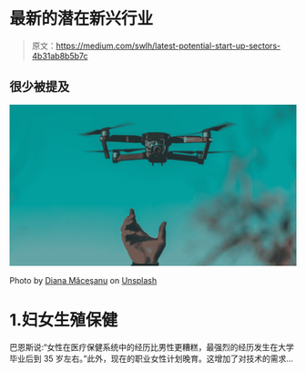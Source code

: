 # 最新的潜在新兴行业

> 原文：<https://medium.com/swlh/latest-potential-start-up-sectors-4b31ab8b5b7c>

## 很少被提及

![](img/d9b730f830cbac17d5dafc472a3d1161.png)

Photo by [Diana Măceşanu](https://unsplash.com/@dyana?utm_source=medium&utm_medium=referral) on [Unsplash](https://unsplash.com?utm_source=medium&utm_medium=referral)

# 1.妇女生殖保健

巴恩斯说:“女性在医疗保健系统中的经历比男性更糟糕，最强烈的经历发生在大学毕业后到 35 岁左右。”此外，现在的职业女性计划晚育。这增加了对技术的需求…